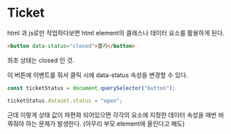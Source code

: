 # Ticket

html 과 js로만 작업하다보면 html element의 클래스나 데이터 요소를 활용하게 된다.

```html
<button data-status="closed">열기</button>
```

최초 상태는 closed 인 것.

이 버튼에 이벤트를 줘서 클릭 시에 data-status 속성을 변경할 수 있다.

```js
const ticketStatus = document.querySelector("button");

ticketStatus.dataset.status = "open";
```

근데 이렇게 상태 값이 파편화 되어있으면 각각의 요소에 지정한 데이터 속성을 매번 바꿔줘야 하는 문제가 발생한다. (아무리 부모 element에 올린다고 해도)
